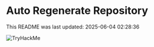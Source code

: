 # Auto Regenerate Repository

This README was last updated: 2025-06-04 02:28:36

 ![TryHackMe](https://tryhackme.com/badge/533634)